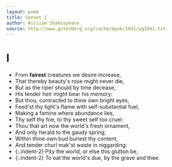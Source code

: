 ```yaml
--- 
layout: poem
title: Sonnet I
author: William Shakespeare
source: http://www.gutenberg.org/cache/epub/1041/pg1041.txt
---
```


# I

  - From **fairest** creatures we desire increase,
  - That thereby beauty's rose might never die,
  - But as the riper should by time decease,
  - His tender heir might bear his memory:
  - But thou, contracted to thine own bright eyes,
  - Feed'st thy light's flame with self-substantial fuel,
  - Making a famine where abundance lies,
  - Thy self thy foe, to thy sweet self too cruel:
  - Thou that art now the world's fresh ornament,
  - And only herald to the gaudy spring,
  - Within thine own bud buriest thy content,
  - And tender churl mak'st waste in niggarding:
  - {:.indent-2} Pity the world, or else this glutton be,
  - {:.indent-2} To eat the world's due, by the grave and thee.
